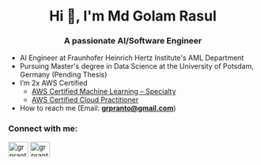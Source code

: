 <h1 align="center">Hi 👋, I'm Md Golam Rasul</h1>
<h3 align="center">A passionate AI/Software Engineer</h3>

- AI Engineer at Fraunhofer Heinrich Hertz Institute's AML Department
- Pursuing Master's degree in Data Science at the University of Potsdam, Germany (Pending Thesis)
- I’m 2x AWS Certified
    - <a href="https://www.credly.com/badges/c83e9dde-70db-4396-9b8d-c206dcd56a43">AWS Certified Machine Learning – Specialty</a>
    - <a href="https://www.credly.com/badges/7aed3962-1fb8-4a4b-81de-1b83adb79f0a">AWS Certified Cloud Practitioner</a>
- How to reach me (Email: **grpranto@gmail.com**)

<h3 align="left">Connect with me:</h3>
<p align="left">
<a href="https://linkedin.com/in/grpranto" target="blank"><img align="center" src="https://raw.githubusercontent.com/rahuldkjain/github-profile-readme-generator/master/src/images/icons/Social/linked-in-alt.svg" alt="grpranto" height="30" width="40" /></a>
<a href="https://github.com/grpranto" target="blank"><img align="center" src="https://raw.githubusercontent.com/rahuldkjain/github-profile-readme-generator/master/src/images/icons/Social/github.svg" alt="grpranto" height="30" width="40" /></a>
</p>


